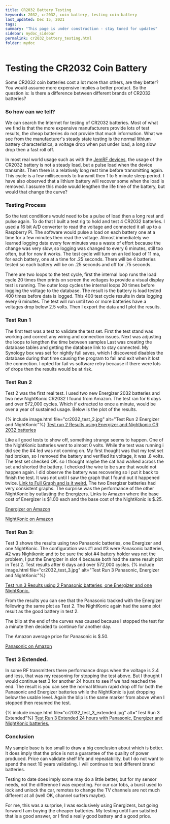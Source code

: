 ```yaml
---
title: CR2032 Battery Testing
keywords: 2032, cr2032, coin battery, testing coin battery
last_updated: Dec 15, 2021
tags:
summary: "This page is under construction - stay tuned for updates"
sidebar: mydoc_sidebar
permalink: cr2032_battery_testing.html
folder: mydoc
---
```

# Testing the CR2032 Coin Battery
Some CR2032 coin batteries cost a lot more than others, are they better? You would assume more expensive implies a better product.
So the question is: Is there a difference between different brands of CR2032 batteries?

### So how can we tell?
We can search the Internet for testing of CR2032 batteries.  Most of what we find is that the more expensive manufacturers provide lots of test results, the cheap batteries do not provide that much information.
What we see from the manufacturer's steady state testing is the normal lithium battery characteristics, a voltage drop when put under load, a long slow drop then a fast roll off.

In most real world usage such as with the [JemRF devices](https://www.jemrf.com), the usage of the CR2032 battery is not a steady load, but a pulse load when the device transmits. Then there is a relatively long rest time before transmitting again. This cycle is a few milliseconds to transmit then 1 to 5 minute sleep period. I have also observed that a lithium battery will recover some when the load is removed. I assume this mode would lengthen the life time of the battery, but would that change the curve?

### Testing Process
So the test conditions would need to be a pulse of load then a long rest and pulse again.
To do that I built a test rig to hold and test 4 CR2032 batteries. I used a 16 bit A/D converter to read the voltage and connected it all up to a Raspberry Pi. The software would pulse a load on each battery one at a time for a few minutes then read the voltage.
Almost immediately we learned logging data every few minutes was a waste of effort because the change was very slow, so logging was changed to every 6 minutes, still too often, but for now it works.
The test cycle will turn on an led load of 11 ma, for each battery, one at a time for .25 seconds. There will be 4 batteries tested so each battery will be on .25 seconds and off for .75 seconds.

There are two loops to the test cycle, first the internal loop runs the load cycle 20 times then prints on screen the voltages to provide a visual display test is running. The outer loop cycles the internal loops 20 times before logging the voltage to the database. The result is the battery is load tested 400 times before data is logged. This 400 test cycle results in data logging every 6 minutes.
The test will run until two or more batteries have a voltages drop below 2.5 volts. Then I export the data and l plot the results.

### Test Run 1
The first test was a test to validate the test set.
First the test stand was working and correct any wiring and connection issues.
Next was adjusting the loops to lengthen the time between samples
Last was creating the database tables and getting the database link to stay connected.  My Synology box was set for nightly full saves, which I discovered disables the database during that time causing the program to fail and exit when it lost the connection. I opted for fail vs software retry because if there were lots of drops then the results would be at risk.

### Test Run 2
Test 2 was the first real test.  I used two new Energizer 2032 batteries and two new NightKonic CR2032 I found from Amazon. The test ran for 6 days and over 572,000 cycles. Which if extracted to once a minute, would be over a year of sustained usage. Below is the plot of the results.

{% include image.html file="cr2032_test_2.jpg" alt="Test Run 2 Energizer and NightKonic"%}
[Test run 2 Results using Energizer and Nightkonic CR 2032 batteries](https://jemrf.github.io/RF-Documentation/images/cr2032_test_2.jpg)

Like all good tests to show off, something strange seems to happen. One of the NightKonic batteries went to almost 0 volts.  While the test was running i did see the #4 led was not coming on. My first thought was that my test set had broken, so I removed the battery and verified its voltage, it was .8 volts.  The test set checked OK. so I thought maybe the cat had walked across the set and shorted the battery. I checked the wire to be sure that would not happen again. I did observe the battery was recovering so I put it back to finish the test.  It was not until I saw the graph that I found out it happened twice. [Link to Full Graph and is it weird.](https://jemrf.github.io/RF-Documentation/images/cr2032_test_2_fullplot.jpg)
The two Energizer batteries had very consistent graphs.  The surprise was the performance of the other NightKonic by outlasting the Energizers.
Links to Amazon where the base cost of Energizer is $1.00 each and the base cost of the NightKonic is $.25.

[Energizer on Amazon](https://www.amazon.com/s?k=energizer+ecr2032&ref=nb_sb_noss_1)

[NightKonic on Amazon](https://www.amazon.com/s?k=nightkonic+cr2032+3v+lithium+battery&ref=nb_sb_noss_1)

### Test Run 3:
Test 3 shows the results using two Panasonic batteries, one Energizer and one NightKonic.  The configuration was #1 and #3 were Panasonic batteries, #2 was Nightkonic and to be sure the slot #4 battery holder was not the problem, I put the Energizer in slot 4 because both had the same result plot in Test 2.  Test results after 6 days and over 572,000 cycles.
{% include image.html file="cr2032_test_3.jpg" alt="Test Run 3 Panasonic, Energizer and NightKonic"%}

[Test run 3 Results using 2 Panasonic batteries, one Energizer and one NightKonic.](https://jemrf.github.io/RF-Documentation/images/cr2032_test_3.jpg)

From the results you can see that the Panasonic tracked with the Energizer following the same plot as Test 2.  The NightKonic again had the same plot result as the good battery in test 2.

The blip at the end of the curves was caused because I stopped the test for a minute then decided to continue for another day.

The Amazon average price for Panasonic is $.50.

[Panasonic on Amazon](https://www.amazon.com/s?k=panasonic+cr2032+3v+battery&ref=bnav_search_go)


### Test 3 Extended.
In some RF transmitters there performance drops when the voltage is 2.4 and less, that was my reasoning for stopping the test above. But I thought I would continue test 3 for another 24 hours to see if we had reached the end.  The result is you can see the normal lithium rapid drop off for both the Panasonic and Energizer batteries while the NightKonic is just dropping below the usable level.  Again the blip is the same marker from above when I stopped then resumed the test.

{% include image.html file="cr2032_test_3_extended.jpg" alt="Test Run 3 Extended"%}
[Test Run 3 Extended 24 hours with Panasonic, Energizer and NightKonic batteries.](https://jemrf.github.io/RF-Documentation/images/cr2032_test_3_extended.jpg)

### Conclusion
My sample base is too small to draw a big conclusion about which is better. It does imply that the price is not a guarantee of the quality of power produced.  Price can validate shelf life and repeatability, but I do not want to spend the next 10 years validating.  I will continue to test different brand batteries.

Testing to date does imply some may do a little better, but for my sensor needs, not the difference I was expecting.  For our car fobs, a burst used to lock and unlock the car, remotes to change the TV channels are not much different at all (well OK, channel surfers maybe).

For me, this was a surprise, I was exclusively using Energizers, but going forward I am buying the cheaper batteries. My testing until I am satisfied that is a good answer, or I find a really good battery and a good price.
